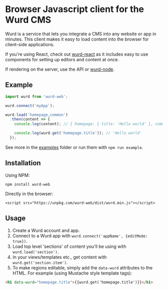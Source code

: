 # Browser Javascript client for the Wurd CMS
Wurd is a service that lets you integrate a CMS into any website or app in minutes.  This client makes it easy to load content into the browser for client-side applications.

If you're using React, check out [wurd-react](https://github.com/wurdcms/wurd-react) as it includes easy to use components for setting up editors and content at once.

If rendering on the server, use the API or [wurd-node](https://github.com/wurdcms/wurd-node).


## Example
```javascript
import wurd from 'wurd-web';

wurd.connect('myApp');

wurd.load('homepage,common')
  .then(content => {
    console.log(content); // { homepage: { title: 'Hello world' }, common: {...} }

    console.log(wurd.get('homepage.title')); // 'Hello world'
  });
```

See more in the [examples](https://github.com/wurdcms/wurd-web/tree/master/examples) folder or run them with `npm run example`.


## Installation
Using NPM:
```
npm install wurd-web
```

Directly in the browser:
```
<script src="https://unpkg.com/wurd-web/dist/wurd.min.js"></script>
```

## Usage
1. Create a Wurd account and app.
2. Connect to a Wurd app with `wurd.connect('appName', {editMode: true})`. 
3. Load top level 'sections' of content you'll be using with `wurd.load('section')`.
4. In your views/templates etc., get content with `wurd.get('section.item')`.
5. To make regions editable, simply add the `data-wurd` attributes to the HTML.  For example (using Mustache style template tags):

```html
<h1 data-wurd="homepage.title">{{wurd.get('homepage.title')}}</h1>
```
